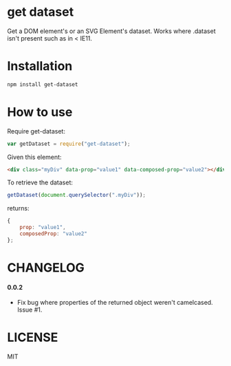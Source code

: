 get dataset
=============

Get a DOM element's or an SVG Element's dataset. Works where .dataset isn't present such as in < IE11.

Installation
============

```bash
npm install get-dataset
```

How to use
==========

Require get-dataset:

```js
var getDataset = require("get-dataset");
```

Given this element:

```html
<div class="myDiv" data-prop="value1" data-composed-prop="value2"></div>
```

To retrieve the dataset:

```js
getDataset(document.querySelector(".myDiv"));
```

returns:

```js
{
    prop: "value1",
    composedProp: "value2"
};
```

CHANGELOG
=========

#### 0.0.2

* Fix bug where properties of the returned object weren't camelcased. Issue #1.


LICENSE
=======

MIT
